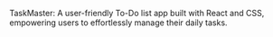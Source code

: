 TaskMaster: A user-friendly To-Do list app built with React and CSS, empowering users to effortlessly manage their daily tasks.
